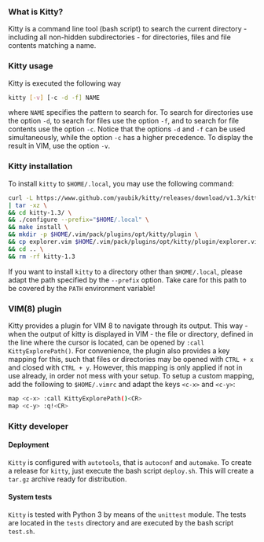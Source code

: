 ### What is Kitty?

Kitty is a command line tool (bash script) to search the current directory - including all non-hidden subdirectories - for directories, files and file contents matching a name.

### Kitty usage

Kitty is executed the following way
```bash
kitty [-v] [-c -d -f] NAME
```
where `NAME` specifies the pattern to search for.
To search for directories use the option `-d`, to search for files use the option `-f`, and to search for file contents use the option `-c`. Notice that the options `-d` and `-f` can be used simultaneously, while the option `-c` has a higher precedence.
To display the result in VIM, use the option `-v`.

### Kitty installation

To install `kitty` to `$HOME/.local`, you may use the following command:

```bash
curl -L https://www.github.com/yaubik/kitty/releases/download/v1.3/kitty-1.3.tar.gz \
| tar -xz \
&& cd kitty-1.3/ \
&& ./configure --prefix="$HOME/.local" \
&& make install \
&& mkdir -p $HOME/.vim/pack/plugins/opt/kitty/plugin \
&& cp explorer.vim $HOME/.vim/pack/plugins/opt/kitty/plugin/explorer.vim \
&& cd .. \
&& rm -rf kitty-1.3
```

If you want to install `kitty` to a directory other than `$HOME/.local`, please adapt the path specified by the `--prefix` option.
Take care for this path to be covered by the `PATH` environment variable!

### VIM(8) plugin

Kitty provides a plugin for VIM 8 to navigate through its output.
This way - when the output of kitty is displayed in VIM - the file or directory,
defined in the line where the cursor is located,
can be opened by `:call KittyExplorePath()`.
For convenience, the plugin also provides a key mapping for this,
such that files or directories may be opened with `CTRL + x` and closed with `CTRL + y`.
However, this mapping is only applied if not in use already, in order not mess with your setup.
To setup a custom mapping, add the following to `$HOME/.vimrc` and adapt the keys `<c-x>` and `<c-y>`:

```bash
map <c-x> :call KittyExplorePath()<CR>
map <c-y> :q!<CR>
```

### Kitty developer

#### Deployment

`Kitty` is configured with `autotools`, that is `autoconf` and `automake`.
To create a release for `kitty`, just execute the bash script `deploy.sh`.
This will create a `tar.gz` archive ready for distribution.

#### System tests

`Kitty` is tested with Python 3 by means of the `unittest` module.
The tests are located in the `tests` directory and are executed by the bash script `test.sh`.
